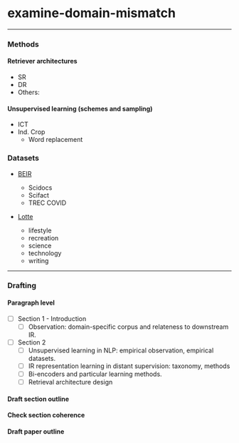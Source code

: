 # examine-domain-mismatch

---
### Methods

#### Retriever architectures
- SR
- DR 
- Others: 

#### Unsupervised learning (schemes and sampling)
- ICT
- Ind. Crop
    * Word replacement


### Datasets
- [BEIR](https://github.com/beir-cellar/beir)
    * Scidocs
    * Scifact
    * TREC COVID

- [Lotte](https://github.com/stanford-futuredata/ColBERT/blob/main/LoTTE.md)
    * lifestyle
    * recreation
    * science
    * technology
    * writing

---
### Drafting

#### Paragraph level
* [ ] Section 1 - Introduction
    * [ ] Observation: domain-specific corpus and relateness to downstream IR.
* [ ] Section 2
    * [ ] Unsupervised learning in NLP: empirical observation, empirical datasets.
    * [ ] IR representation learning in distant supervision: taxonomy, methods
    * [ ] Bi-encoders and particular learning methods.
    * [ ] Retrieval architecture design

#### Draft section outline
#### Check section coherence
#### Draft paper outline

